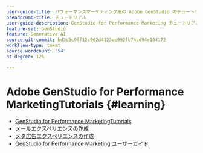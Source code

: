 ```yaml
---
user-guide-title: パフォーマンスマーケティング用の Adobe GenStudio のチュートリアル
breadcrumb-title: チュートリアル
user-guide-description: GenStudio for Performance Marketing チュートリアルに従って、メールエクスペリエンスの作成など、エンドツーエンドのプロセスを完了する方法を説明します。
feature-set: GenStudio
feature: Generative AI
source-git-commit: bd3c5c9ff12c962d4123ac992fb74cd94e184172
workflow-type: tm+mt
source-wordcount: '54'
ht-degree: 12%

---
```



# Adobe GenStudio for Performance MarketingTutorials {#learning}

+ [GenStudio for Performance MarketingTutorials](tutorials.md)
+ [メールエクスペリエンスの作成](create-email-experience.md)
+ [メタ広告エクスペリエンスの作成](create-meta-ad.md)
+ [GenStudio for Performance Marketing ユーザーガイド ](https://experienceleague.adobe.com/docs/genstudio/user-guide/home.html)

